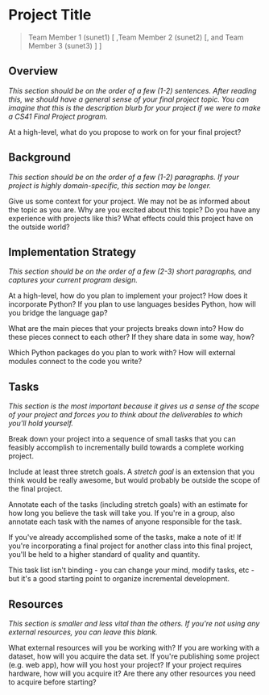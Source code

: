# Project Title

> Team Member 1 (sunet1) [ ,Team Member 2 (sunet2) [, and Team Member 3 (sunet3) ] ]

## Overview
*This section should be on the order of a few (1-2) sentences. After reading this, we should have a general sense of your final project topic. You can imagine that this is the description blurb for your project if we were to make a CS41 Final Project program.*

At a high-level, what do you propose to work on for your final project?

## Background
*This section should be on the order of a few (1-2) paragraphs. If your project is highly domain-specific, this section may be longer.*

Give us some context for your project. We may not be as informed about the topic as you are. Why are you excited about this topic? Do you have any experience with projects like this? What effects could this project have on the outside world?

## Implementation Strategy
*This section should be on the order of a few (2-3) short paragraphs, and captures your current program design.*

At a high-level, how do you plan to implement your project? How does it incorporate Python? If you plan to use languages besides Python, how will you bridge the language gap?

What are the main pieces that your projects breaks down into?
How do these pieces connect to each other? If they share data in some way, how?

Which Python packages do you plan to work with? How will external modules connect to the code you write?

## Tasks
*This section is the most important because it gives us a sense of the scope of your project and forces you to think about the deliverables to which you'll hold yourself.*

Break down your project into a sequence of small tasks that you can feasibly accomplish to incrementally build towards a complete working project.

Include at least three stretch goals. A *stretch goal* is an extension that you think would be really awesome, but would probably be outside the scope of the final project.

Annotate each of the tasks (including stretch goals) with an estimate for how long you believe the task will take you. If you're in a group, also annotate each task with the names of anyone responsible for the task.

If you've already accomplished some of the tasks, make a note of it! If you're incorporating a final project for another class into this final project, you'll be held to a higher standard of quality and quantity.

This task list isn't binding - you can change your mind, modify tasks, etc - but it's a good starting point to organize incremental development.

## Resources
*This section is smaller and less vital than the others. If you're not using any external resources, you can leave this blank.*

What external resources will you be working with? If you are working with a dataset, how will you acquire the data set. If you're publishing some project (e.g. web app), how will you host your project? If your project requires hardware, how will you acquire it? Are there any other resources you need to acquire before starting?